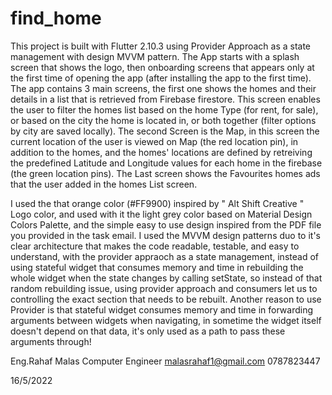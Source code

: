 # find_home

This project is built with Flutter 2.10.3 using Provider Approach as a state management with design MVVM pattern.
The App starts with a splash screen that shows the logo, then onboarding screens that appears only at the first time of opening the app (after installing the app to the first time). The app contains 3 main screens, the first one shows the homes and their details in a list that is retrieved from Firebase firestore. This screen enables the user to filter the homes list based on the home Type (for rent, for sale), or based on the city the home is located in, or both together (filter options by city are saved locally). The second Screen is the Map, in this screen the current location of the user is viewed on Map (the red location pin), in addition to the homes, and the homes' locations are defined by retreiving the predefined Latitude and Longitude values for each home in the firebase (the green location pins).
The Last screen shows the Favourites homes ads that the user added in the homes List screen.

I used the that orange color (#FF9900) inspired by " Alt Shift Creative " Logo color, and used with it the light grey color based on Material Design Colors Palette, and the simple easy to use design inspired from the PDF file you provided in the task email.
I used the MVVM design patterns duo to it's clear architecture that makes the code readable, testable, and easy to understand, with the provider appraoch as a state management, instead of using stateful widget that consumes memory and time in rebuilding the whole widget when the state changes by calling setState, so instead of that random rebuilding issue, using provider approach and consumers let us to controlling the exact section that needs to be rebuilt. Another reason to use Provider is that stateful widget consumes memory and time in forwarding arguments between widgets when navigating, in sometime the widget itself doesn't depend on that data, it's only used as a path to pass these arguments through!

Eng.Rahaf Malas
Computer Engineer
malasrahaf1@gmail.com
0787823447

16/5/2022